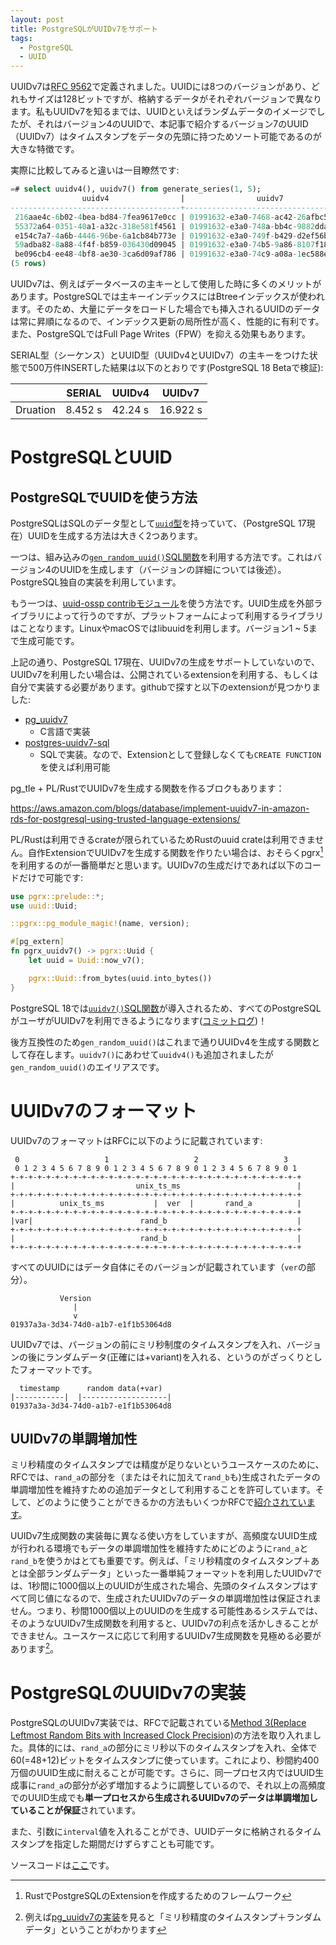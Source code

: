 ```yaml
---
layout: post
title: PostgreSQLがUUIDv7をサポート
tags:
  - PostgreSQL
  - UUID
---
```


UUIDv7は[RFC 9562](https://www.rfc-editor.org/rfc/rfc9562.html)で定義されました。UUIDには8つのバージョンがあり、どれもサイズは128ビットですが、格納するデータがそれぞれバージョンで異なります。私もUUIDv7を知るまでは、UUIDといえばランダムデータのイメージでしたが、それはバージョン4のUUIDで、本記事で紹介するバージョン7のUUID（UUIDv7）はタイムスタンプをデータの先頭に持つためソート可能であるのが大きな特徴です。

実際に比較してみると違いは一目瞭然です:

```sql
=# select uuidv4(), uuidv7() from generate_series(1, 5);
                uuidv4                |                uuidv7
--------------------------------------+--------------------------------------
 216aae4c-6b02-4bea-bd84-7fea9617e0cc | 01991632-e3a0-7468-ac42-26afbc51df65
 55372a64-0351-40a1-a32c-318e581f4561 | 01991632-e3a0-748a-bb4c-9882ddaf0721
 e154c7a7-4a6b-4446-96be-6a1cb84b773e | 01991632-e3a0-749f-b429-d2ef56b9683e
 59adba82-8a88-4f4f-b859-036430d09045 | 01991632-e3a0-74b5-9a86-8107f1851200
 be096cb4-ee48-4bf8-ae30-3ca6d09af786 | 01991632-e3a0-74c9-a08a-1ec588e5a60d
(5 rows)
```

UUIDv7は、例えばデータベースの主キーとして使用した時に多くのメリットがあります。PostgreSQLでは主キーインデックスにはBtreeインデックスが使われます。そのため、大量にデータをロードした場合でも挿入されるUUIDのデータは常に昇順になるので、インデックス更新の局所性が高く、性能的に有利です。また、PostgreSQLではFull Page Writes（FPW）を抑える効果もあります。

SERIAL型（シーケンス）とUUID型（UUIDv4とUUIDv7）の主キーをつけた状態で500万件INSERTした結果は以下のとおりです(PostgreSQL 18 Betaで検証):

|          | SERIAL  | UUIDv4  | UUIDv7   |
|----------|---------|---------|----------|
| Druation | 8.452 s | 42.24 s | 16.922 s |

# PostgreSQLとUUID

## PostgreSQLでUUIDを使う方法

PostgreSQLはSQLのデータ型として[`uuid`型](https://www.postgresql.jp/document/17/html/datatype-uuid.html)を持っていて、（PostgreSQL 17現在）UUIDを生成する方法は大きく2つあります。

一つは、組み込みの[`gen_random_uuid()`SQL関数](https://www.postgresql.jp/document/17/html/functions-uuid.html)を利用する方法です。これはバージョン4のUUIDを生成します（バージョンの詳細については後述）。PostgreSQL独自の実装を利用しています。

もう一つは、[uuid-ossp contribモジュール](https://www.postgresql.jp/document/17/html/uuid-ossp.html)を使う方法です。UUID生成を外部ライブラリによって行うのですが、プラットフォームによって利用するライブラリはことなります。LinuxやmacOSではlibuuidを利用します。バージョン1 ~ 5まで生成可能です。

上記の通り、PostgreSQL 17現在、UUIDv7の生成をサポートしていないので、UUIDv7を利用したい場合は、公開されているextensionを利用する、もしくは自分で実装する必要があります。githubで探すと以下のextensionが見つかりました:

- [pg_uuidv7](https://github.com/fboulnois/pg_uuidv7)
  - C言語で実装
- [postgres-uuidv7-sql](https://github.com/dverite/postgres-uuidv7-sql)
  - SQLで実装。なので、Extensionとして登録しなくても`CREATE FUNCTION`を使えば利用可能

pg_tle + PL/RustでUUIDv7を生成する関数を作るブロクもあります：

https://aws.amazon.com/blogs/database/implement-uuidv7-in-amazon-rds-for-postgresql-using-trusted-language-extensions/

PL/Rustは利用できるcrateが限られているためRustのuuid crateは利用できません。自作ExtensionでUUIDv7を生成する関数を作りたい場合は、おそらくpgrx[^pgrx]を利用するのが一番簡単だと思います。UUIDv7の生成だけであれば以下のコードだけで可能です:

[^pgrx]: RustでPostgreSQLのExtensionを作成するためのフレームワーク

```rust
use pgrx::prelude::*;
use uuid::Uuid;

::pgrx::pg_module_magic!(name, version);

#[pg_extern]
fn pgrx_uuidv7() -> pgrx::Uuid {
    let uuid = Uuid::now_v7();

    pgrx::Uuid::from_bytes(uuid.into_bytes())
}
```

PostgreSQL 18では[`uuidv7()`SQL関数](https://www.postgresql.org/docs/devel/functions-uuid.html)が導入されるため、すべてのPostgreSQLがユーザがUUIDv7を利用できるようになります([コミットログ](https://github.com/postgres/postgres/commit/78c5e141e9c139fc2ff36a220334e4aa25e1b0eb))！

後方互換性のため`gen_random_uuid()`はこれまで通りUUIDv4を生成する関数として存在します。`uuidv7()`にあわせて`uuidv4()`も追加されましたが`gen_random_uuid()`のエイリアスです。

# UUIDv7のフォーマット

UUIDv7のフォーマットはRFCに以下のように記載されています:

```
 0                   1                   2                   3
 0 1 2 3 4 5 6 7 8 9 0 1 2 3 4 5 6 7 8 9 0 1 2 3 4 5 6 7 8 9 0 1
+-+-+-+-+-+-+-+-+-+-+-+-+-+-+-+-+-+-+-+-+-+-+-+-+-+-+-+-+-+-+-+-+
|                           unix_ts_ms                          |
+-+-+-+-+-+-+-+-+-+-+-+-+-+-+-+-+-+-+-+-+-+-+-+-+-+-+-+-+-+-+-+-+
|          unix_ts_ms           |  ver  |       rand_a          |
+-+-+-+-+-+-+-+-+-+-+-+-+-+-+-+-+-+-+-+-+-+-+-+-+-+-+-+-+-+-+-+-+
|var|                        rand_b                             |
+-+-+-+-+-+-+-+-+-+-+-+-+-+-+-+-+-+-+-+-+-+-+-+-+-+-+-+-+-+-+-+-+
|                            rand_b                             |
+-+-+-+-+-+-+-+-+-+-+-+-+-+-+-+-+-+-+-+-+-+-+-+-+-+-+-+-+-+-+-+-+
```

すべてのUUIDにはデータ自体にそのバージョンが記載されています（`ver`の部分）。

```
           Version
              |
              v
01937a3a-3d34-74d0-a1b7-e1f1b53064d8
```

UUIDv7では、バージョンの前にミリ秒制度のタイムスタンプを入れ、バージョンの後にランダムデータ(正確には+variant)を入れる、というのがざっくりとしたフォーマットです。

```
  timestamp      random data(+var)
|-----------|  |-------------------|
01937a3a-3d34-74d0-a1b7-e1f1b53064d8

```

## UUIDv7の単調増加性

ミリ秒精度のタイムスタンプでは精度が足りないというユースケースのために、RFCでは、`rand_a`の部分を（またはそれに加えて`rand_b`も)生成されたデータの単調増加性を維持すための追加データとして利用することを許可しています。そして、どのように使うことができるかの方法もいくつかRFCで[紹介されています](https://www.rfc-editor.org/rfc/rfc9562.html#name-monotonicity-and-counters)。

UUIDv7生成関数の実装毎に異なる使い方をしていますが、高頻度なUUID生成が行われる環境でもデータの単調増加性を維持すためにどのように`rand_a`と`rand_b`を使うかはとても重要です。例えば、「ミリ秒精度のタイムスタンプ＋あとは全部ランダムデータ」といった一番単純フォーマットを利用したUUIDv7では、1秒間に1000個以上のUUIDが生成された場合、先頭のタイムスタンプはすべて同じ値になるので、生成されたUUIDv7のデータの単調増加性は保証されません。つまり、秒間1000個以上のUUIDのを生成する可能性あるシステムでは、そのようなUUIDv7生成関数を利用すると、UUIDv7の利点を活かしきることができません。ユースケースに応じて利用するUUIDv7生成関数を見極める必要があります[^pg_uuidv7_analysis]。

[^pg_uuidv7_analysis]: 例えば[pg_uuidv7の実装](https://github.com/fboulnois/pg_uuidv7/blob/main/pg_uuidv7.c#L35)を見ると「ミリ秒精度のタイムスタンプ＋ランダムデータ」ということがわかります

# PostgreSQLのUUIDv7の実装

PostgreSQLのUUIDv7実装では、RFCで記載されている[Method 3(Replace Leftmost Random Bits with Increased Clock Precision)](https://www.rfc-editor.org/rfc/rfc9562.html#name-monotonicity-and-counters)の方法を取り入れました。具体的には、`rand_a`の部分にミリ秒以下のタイムスタンプを入れ、全体で60(=48+12)ビットをタイムスタンプに使っています。これにより、秒間約400万個のUUID生成に耐えることが可能です。さらに、同一プロセス内ではUUID生成事に`rand_a`の部分が必ず増加するように調整しているので、それ以上の高頻度でのUUID生成でも**単一プロセスから生成されるUUIDv7のデータは単調増加していることが保証**されています。

また、引数に`interval`値を入れることができ、UUIDデータに格納されるタイムスタンプを指定した期間だけずらすことも可能です。

ソースコードは[ここ](https://github.com/postgres/postgres/blob/master/src/backend/utils/adt/uuid.c#L601)です。

